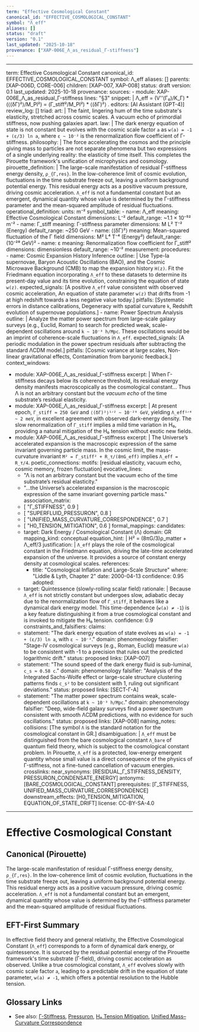 ```yaml
---
term: "Effective Cosmological Constant"
canonical_id: "EFFECTIVE_COSMOLOGICAL_CONSTANT"
symbol: "Λ_eff"
aliases: []
status: "draft"
version: "0.1"
last_updated: "2025-10-18"
provenance: ["XAP-006E_Λ_as_residual_Γ-stiffness"]
---
```


---
term: Effective Cosmological Constant
canonical_id: EFFECTIVE_COSMOLOGICAL_CONSTANT
symbol: Λ_eff
aliases: []
parents: [XAP-006D, CORE-006]
children: [XAP-007, XAP-008]
status: draft
version: 0.1
last_updated: 2025-10-18
provenance:
  sources:
    - module: XAP-006E_Λ_as_residual_Γ-stiffness
      lines: "§3"
      snippet: |
        Λ_eff = (V''(Γ₀)/K_Γ) * (⟨(δΓ)²⟩/M_Pl²) = (Γ_stiff²/M_Pl²) * ⟨(δΓ)²⟩ .
  editors: [AI Assistant (GPT-4)]
  review_log: []
triad:
  art: |
    The faint, lingering hum of the time substrate's elasticity, stretched across cosmic scales. A vacuum echo of primordial stiffness, now pushing galaxies apart.
  law: |
    The dark energy equation of state is not constant but evolves with the cosmic scale factor `a` as `w(a) = -1 + (ε/3) ln a`, where `ε ~ 10⁻²` is the renormalization flow coefficient of Γ-stiffness.
  philosophy: |
    The force accelerating the cosmos and the principle giving mass to particles are not separate phenomena but two expressions of a single underlying reality: the elasticity of time itself. This completes the Pirouette framework's unification of microphysics and cosmology.
pirouette_definition: |
  The large-scale manifestation of residual Γ-stiffness energy density, `ρ_{Γ,res}`. In the low-coherence limit of cosmic evolution, fluctuations in the time substrate freeze out, leaving a uniform background potential energy. This residual energy acts as a positive vacuum pressure, driving cosmic acceleration. `Λ_eff` is not a fundamental constant but an emergent, dynamical quantity whose value is determined by the Γ-stiffness parameter and the mean-squared amplitude of residual fluctuations.
operational_definition:
  units: m⁻²
  symbol_table:
    - name: Λ_eff
      meaning: Effective Cosmological Constant
      dimensions: L⁻²
      default_range: ~1.1 × 10⁻⁵² m⁻²
    - name: Γ_stiff
      meaning: Γ-stiffness parameter
      dimensions: M L² T⁻² (Energy)
      default_range: ~250 GeV
    - name: ⟨(δΓ)²⟩
      meaning: Mean-squared fluctuation of the Γ field
      dimensions: M² L⁴ T⁻⁴ (Energy²)
      default_range: (10⁻²⁸ GeV)²
    - name: ε
      meaning: Renormalization flow coefficient for Γ_stiff²
      dimensions: dimensionless
      default_range: ~10⁻²
  measurement:
    procedures:
      - name: Cosmic Expansion History Inference
        outline: |
          Use Type-Ia supernovae, Baryon Acoustic Oscillations (BAO), and the Cosmic Microwave Background (CMB) to map the expansion history `H(z)`. Fit the Friedmann equation incorporating `Λ_eff` to these datasets to determine its present-day value and its time evolution, constraining the equation of state `w(z)`.
        expected_signals: [A positive `Λ_eff` value consistent with observed cosmic acceleration, An equation of state parameter `w(z)` that drifts from -1 at high redshift towards a less negative value today.]
        pitfalls: [Systematic errors in distance calibrations, Degeneracy with spatial curvature `k`, Redshift evolution of supernovae populations.]
      - name: Power Spectrum Analysis
        outline: |
          Analyze the matter power spectrum from large-scale galaxy surveys (e.g., Euclid, Roman) to search for predicted weak, scale-dependent oscillations around `k ~ 10⁻³ h/Mpc`. These oscillations would be an imprint of coherence-scale fluctuations in `Λ_eff`.
        expected_signals: [A periodic modulation in the power spectrum residuals after subtracting the standard ΛCDM model.]
        pitfalls: [Cosmic variance at large scales, Non-linear gravitational effects, Contamination from baryonic feedback.]
context_windows:
  - module: XAP-006E_Λ_as_residual_Γ-stiffness
    excerpt: |
      When Γ-stiffness decays below its coherence threshold, its residual energy density manifests macroscopically as the cosmological constant... Thus Λ is not an arbitrary constant but the *vacuum echo* of the time substrate’s residual elasticity.
  - module: XAP-006E_Λ_as_residual_Γ-stiffness
    excerpt: |
      At present epoch, `Γ_stiff ≈ 250 GeV` and `⟨(δΓ)²⟩¹ᐟ² ~ 10⁻²⁸ GeV`, yielding `Λ_eff¹ᐟ⁴ ~ 2 meV`, in excellent agreement with observed dark-energy density. The slow renormalization of `Γ_stiff` implies a mild time variation in H₀, providing a natural mitigation of the H₀ tension without exotic new fields.
  - module: XAP-006E_Λ_as_residual_Γ-stiffness
    excerpt: |
      The Universe’s accelerated expansion is the macroscopic expression of the same invariant governing particle mass. In the cosmic limit, the mass-curvature invariant `M² = Γ_stiff² + R_τ/(8πG_eff)` implies `Λ_eff = R_τ/4`.
poetic_connections:
  motifs: [residual elasticity, vacuum echo, cosmic memory, frozen fluctuation]
  evocative_lines:
    - "Λ is not an arbitrary constant but the vacuum echo of the time substrate’s residual elasticity."
    - "...the Universe’s accelerated expansion is the macroscopic expression of the same invariant governing particle mass."
  association_matrix:
    - [ "Γ_STIFFNESS", 0.9 ]
    - [ "SUPERFLUID_PRESSURON", 0.8 ]
    - [ "UNIFIED_MASS_CURVATURE_CORRESPONDENCE", 0.7 ]
    - [ "H0_TENSION_MITIGATION", 0.6 ]
formal_mappings:
  candidates:
    - target: Dark Energy / Cosmological Constant (Λ)
      domain: GR
      mapping_kind: conceptual
      equation_hint: |
        H² = (8πG/3)ρ_matter + Λ_eff/3
      justification: |
        `Λ_eff` plays the role of the cosmological constant in the Friedmann equation, driving the late-time accelerated expansion of the universe. It provides a source of constant energy density at cosmological scales.
      references:
        - title: "Cosmological Inflation and Large-Scale Structure"
          where: "Liddle & Lyth, Chapter 2"
          date: 2000-04-13
      confidence: 0.95
  adopted:
    - target: Quintessence (slowly-rolling scalar field)
      rationale: |
        Because `Λ_eff` is not strictly constant but undergoes slow, adiabatic decay due to the renormalization flow of `Γ_stiff`, it behaves like a dynamical dark energy model. This time-dependence (`w(a) ≠ -1`) is a key feature distinguishing it from a true cosmological constant and is invoked to mitigate the H₀ tension.
      confidence: 0.9
constraints_and_falsifiers:
  claims:
    - statement: "The dark energy equation of state evolves as `w(a) = -1 + (ε/3) ln a`, with `ε ~ 10⁻²`."
      domain: phenomenology
      falsifier: "Stage-IV cosmological surveys (e.g., Roman, Euclid) measure `w(a)` to be consistent with -1 to a precision that rules out the predicted logarithmic drift."
      status: proposed
      links: [XAP-007]
    - statement: "The sound speed of the dark energy fluid is sub-luminal, `c_s ≈ 0.58 c`."
      domain: phenomenology
      falsifier: "Analysis of the Integrated Sachs-Wolfe effect or large-scale structure clustering patterns finds `c_s²` to be consistent with 1, ruling out significant deviations."
      status: proposed
      links: [SECT-Γ-A]
    - statement: "The matter power spectrum contains weak, scale-dependent oscillations at `k ~ 10⁻³ h/Mpc`."
      domain: phenomenology
      falsifier: "Deep, wide-field galaxy surveys find a power spectrum consistent with smooth ΛCDM predictions, with no evidence for such oscillations."
      status: proposed
      links: [XAP-008]
naming_notes:
  collisions: [The symbol `Λ` is the standard notation for the cosmological constant in GR.]
  disambiguation: |
    `Λ_eff` must be distinguished from the bare cosmological constant `Λ_bare` of quantum field theory, which is subject to the cosmological constant problem. In Pirouette, `Λ_eff` is a protected, low-energy emergent quantity whose small value is a direct consequence of the physics of Γ-stiffness, not a fine-tuned cancellation of vacuum energies.
crosslinks:
  near_synonyms: [RESIDUAL_Γ_STIFFNESS_DENSITY, PRESSURON_CONDENSATE_ENERGY]
  antonyms: [BARE_COSMOLOGICAL_CONSTANT]
  prerequisites: [Γ_STIFFNESS, UNIFIED_MASS_CURVATURE_CORRESPONDENCE]
  downstream_effects: [H0_TENSION_MITIGATION, EQUATION_OF_STATE_DRIFT]
license: CC-BY-SA-4.0
---

# Effective Cosmological Constant

## Canonical (Pirouette)
The large-scale manifestation of residual Γ-stiffness energy density, `ρ_{Γ,res}`. In the low-coherence limit of cosmic evolution, fluctuations in the time substrate freeze out, leaving a uniform background potential energy. This residual energy acts as a positive vacuum pressure, driving cosmic acceleration. `Λ_eff` is not a fundamental constant but an emergent, dynamical quantity whose value is determined by the Γ-stiffness parameter and the mean-squared amplitude of residual fluctuations.

## EFT-First Summary
In effective field theory and general relativity, the Effective Cosmological Constant (`Λ_eff`) corresponds to a form of dynamical dark energy, or quintessence. It is sourced by the residual potential energy of the Pirouette framework's time substrate (Γ-field), driving cosmic acceleration as observed. Unlike a true cosmological constant, `Λ_eff` evolves slowly with cosmic scale factor `a`, leading to a predictable drift in the equation of state parameter, `w(a) ≠ -1`, which offers a potential resolution to the Hubble tension.

## Glossary Links
- See also: [Γ-Stiffness](<link-to-Γ_STIFFNESS>), [Pressuron](<link-to-SUPERFLUID_PRESSURON>), [H₀ Tension Mitigation](<link-to-H0_TENSION_MITIGATION>), [Unified Mass–Curvature Correspondence](<link-to-UNIFIED_MASS_CURVATURE_CORRESPONDENCE>)